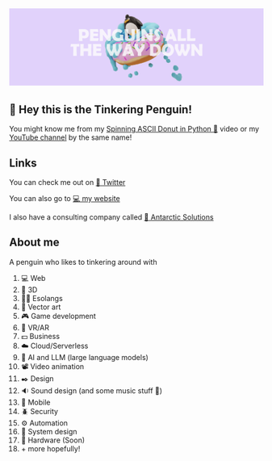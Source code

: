 ![bannar.png](./images/bannar.png "bannar.png")
----

## 👋 Hey this is the Tinkering Penguin! 

You might know me from my [Spinning ASCII Donut in Python 🍩](https://www.youtube.com/watch?v=D26bLJ9ut88) video or my [YouTube channel](https://www.youtube.com/@tinkeringpenguin) by the same name! 

## Links

You can check me out on [🐥 Twitter](https://twitter.com/PenguinTinkerer) 

You can also go to [💻 my website](https://tinkeringpenguin.com/) 

I also have a consulting company called [🐧 Antarctic Solutions](https://www.antarcticsolutions.ca/)

## About me

A penguin who likes to tinkering around with
1. 💻 Web
2. 🧊 3D
3. 😶‍🌫️ Esolangs
4. 📐 Vector art
5. 🎮 Game development
6. 🥽 VR/AR
7. 💵 Business
8. ☁️ Cloud/Serverless
9. 🤖 AI and LLM (large language models)
10. 📽️ Video animation
11. ✒️ Design
12. 🔉 Sound design (and some music stuff 🥺)
13. 📱 Mobile
14. 🪲 Security
15. ⚙️ Automation
16. 🧿 System design
17. 🎡 Hardware (Soon)
18. \+ more hopefully!

<!--- Before you say this list is too long, everything is interesting to me ok!  -->